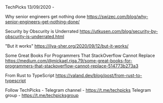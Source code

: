 TechPicks 13/09/2020 -

Why senior engineers get nothing done
https://swizec.com/blog/why-senior-engineers-get-nothing-done/

Security by Obscurity is Underrated
https://utkusen.com/blog/security-by-obscurity-is-underrated.html

"But it works"
https://ilya-sher.org/2020/09/12/but-it-works/

Some Great Books For Programmers That StackOverflow Cannot Replace
https://medium.com/@mickael.riga.79/some-great-books-for-programmers-that-stackoverflow-cannot-replace-514773b273a3

From Rust to TypeScript
https://valand.dev/blog/post/from-rust-to-typescript

Follow TechPicks -
Telegram channel - https://t.me/techpicks
Telegram group - https://t.me/techpicksgroup